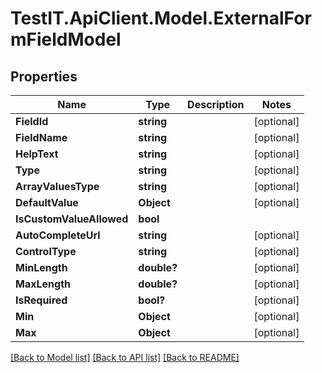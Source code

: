 # TestIT.ApiClient.Model.ExternalFormFieldModel

## Properties

Name | Type | Description | Notes
------------ | ------------- | ------------- | -------------
**FieldId** | **string** |  | [optional] 
**FieldName** | **string** |  | [optional] 
**HelpText** | **string** |  | [optional] 
**Type** | **string** |  | [optional] 
**ArrayValuesType** | **string** |  | [optional] 
**DefaultValue** | **Object** |  | [optional] 
**IsCustomValueAllowed** | **bool** |  | 
**AutoCompleteUrl** | **string** |  | [optional] 
**ControlType** | **string** |  | [optional] 
**MinLength** | **double?** |  | [optional] 
**MaxLength** | **double?** |  | [optional] 
**IsRequired** | **bool?** |  | [optional] 
**Min** | **Object** |  | [optional] 
**Max** | **Object** |  | [optional] 

[[Back to Model list]](../README.md#documentation-for-models) [[Back to API list]](../README.md#documentation-for-api-endpoints) [[Back to README]](../README.md)

